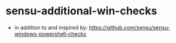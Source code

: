 # sensu-additional-win-checks

- in addition to and inspired by: https://github.com/sensu/sensu-windows-powershell-checks
